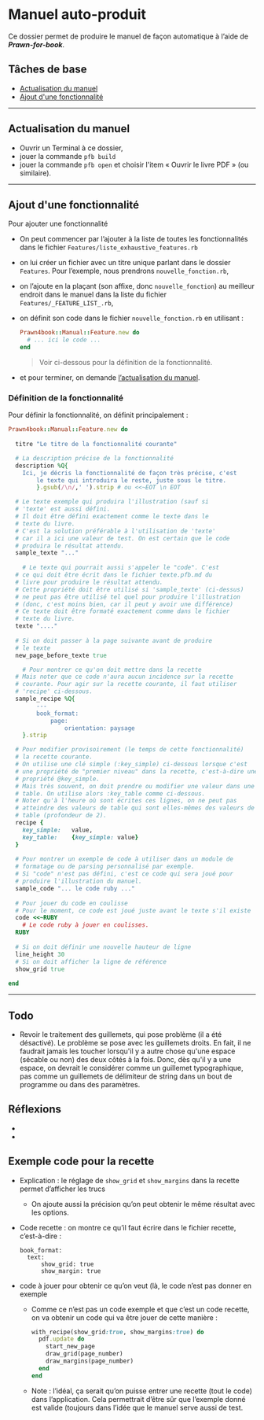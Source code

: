# Manuel auto-produit

Ce dossier permet de produire le manuel de façon automatique à l’aide de ***Prawn-for-book***.



## Tâches de base

* [Actualisation du manuel](#update-manual)
* [Ajout d'une fonctionnalité](#add-feature)


---

<a name="update-manual"></a>

## Actualisation du manuel

* Ouvrir un Terminal à ce dossier,
* jouer la commande `pfb build`
* jouer la commande `pfb open` et choisir l'item « Ouvrir le livre PDF » (ou similaire).

---

<a name="add-feature"></a>

## Ajout d'une fonctionnalité

Pour ajouter une fonctionnalité

* On peut commencer par l’ajouter à la liste de toutes les fonctionnalités dans le fichier `Features/liste_exhaustive_features.rb`

* on lui créer un fichier avec un titre unique parlant dans le dossier `Features`. Pour l’exemple, nous prendrons `nouvelle_fonction.rb`,

* on l’ajoute en la plaçant (son affixe, donc `nouvelle_fonction`) au meilleur endroit dans le manuel dans la liste du fichier `Features/_FEATURE_LIST_.rb`,

* on définit son code dans le fichier `nouvelle_fonction.rb` en utilisant :

  ~~~ruby
  Prawn4book::Manual::Feature.new do
    # ... ici le code ...
  end
  ~~~

  > Voir ci-dessous pour la définition de la fonctionnalité.

* et pour terminer, on demande [l’actualisation du manuel](#update-manual).

### Définition de la fonctionnalité

Pour définir la fonctionnalité, on définit principalement :

~~~ruby
Prawn4book::Manual::Feature.new do
  
  titre "Le titre de la fonctionnalité courante"

  # La description précise de la fonctionnalité
  description %Q{
  	Ici, je décris la fonctionnalité de façon très précise, c'est
		le texte qui introduira le reste, juste sous le titre.
		}.gsub(/\n/,' ').strip # ou <<~EOT \n EOT

  # Le texte exemple qui produira l'illustration (sauf si
  # 'texte' est aussi défini.
  # Il doit être défini exactement comme le texte dans le
  # texte du livre.
  # C'est la solution préférable à l'utilisation de 'texte'
  # car il a ici une valeur de test. On est certain que le code
  # produira le résultat attendu.
  sample_texte "..."
  
	# Le texte qui pourrait aussi s'appeler le "code". C'est
  # ce qui doit être écrit dans le fichier texte.pfb.md du
  # livre pour produire le résultat attendu. 
  # Cette propriété doit être utilisé si 'sample_texte' (ci-dessus)
  # ne peut pas être utilisé tel quel pour produire l'illustration
  # (donc, c'est moins bien, car il peut y avoir une différence)
  # Ce texte doit être formaté exactement comme dans le fichier
  # texte du livre.
  texte "...."
  
  # Si on doit passer à la page suivante avant de produire
  # le texte
  new_page_before_texte true

	# Pour montrer ce qu'on doit mettre dans la recette 
  # Mais noter que ce code n'aura aucun incidence sur la recette
  # courante. Pour agir sur la recette courante, il faut utiliser
  # 'recipe' ci-dessous.
  sample_recipe %Q{
		---
		book_format:
			page:
				orientation: paysage
	}.strip

  # Pour modifier provisoirement (le temps de cette fonctionnalité)
  # la recette courante.
  # On utilise une clé simple (:key_simple) ci-dessous lorsque c'est
  # une propriété de "premier niveau" dans la recette, c'est-à-dire une
  # propriété @key_simple.
  # Mais très souvent, on doit prendre ou modifier une valeur dans une
  # table. On utilise alors :key_table comme ci-dessous.
  # Noter qu'à l'heure où sont écrites ces lignes, on ne peut pas 
  # atteindre des valeurs de table qui sont elles-mêmes des valeurs de
  # table (profondeur de 2).
  recipe {
  	key_simple:   value,
    key_table:    {key_simple: value}
  }
  
  # Pour montrer un exemple de code à utiliser dans un module de
  # formatage ou de parsing personnalisé par exemple.
  # Si "code" n'est pas défini, c'est ce code qui sera joué pour
  # produire l'illustration du manuel.
  sample_code "... le code ruby ..."
  
  # Pour jouer du code en coulisse
  # Pour le moment, ce code est joué juste avant le texte s'il existe
  code <<~RUBY
  	# Le code ruby à jouer en coulisses.
  RUBY
  
  # Si on doit définir une nouvelle hauteur de ligne
  line_height 30
  # Si on doit afficher la ligne de référence
  show_grid true
  
end
~~~



---



## Todo

* Revoir le traitement des guillemets, qui pose problème (il a été désactivé). Le problème se pose avec les guillemets droits. En fait, il ne faudrait jamais les toucher lorsqu'il y a autre chose qu'une espace (sécable ou non) des deux côtés à la fois. Donc, dès qu'il y a une espace, on devrait le considérer comme un guillemet typographique, pas comme un guillemets de délimiteur de string dans un bout de programme ou dans des paramètres.



## Réflexions

* 
* 

## Exemple code pour la recette

* Explication : le réglage de `show_grid` et `show_margins` dans la recette permet d’afficher les trucs

  * On ajoute aussi la précision qu’on peut obtenir le même résultat avec les options.

* Code recette : on montre ce qu’il faut écrire dans le fichier recette, c’est-à-dire :

  ~~~
  book_format:
  	text:
  		show_grid: true
  		show_margin: true
  ~~~

* code à jouer pour obtenir ce qu’on veut (là, le code n’est pas donner en exemple

  * Comme ce n’est pas un code exemple et que c’est un code recette, on va obtenir un code qui va être jouer de cette manière :

    ~~~ruby
    with_recipe(show_grid:true, show_margins:true) do
      pdf.update do
        start_new_page
        draw_grid(page_number)
        draw_margins(page_number)
      end
    end
    ~~~

  * Note : l’idéal, ça serait qu’on puisse entrer une recette (tout le code) dans l’application. Cela permettrait d’être sûr que l’exemple donné est valide (toujours dans l’idée que le manuel serve aussi de test.
